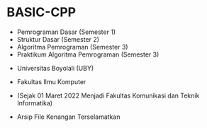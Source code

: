 # BASIC-CPP

- Pemrograman Dasar (Semester 1)
- Struktur Dasar (Semester 2)
- Algoritma Pemrograman (Semester 3)
- Praktikum Algoritma Pemrograman (Semester 3)

* Universitas Boyolali (UBY)
* Fakultas Ilmu Komputer
* (Sejak 01 Maret 2022 Menjadi Fakultas Komunikasi dan Teknik Informatika)

* Arsip File Kenangan Terselamatkan 
